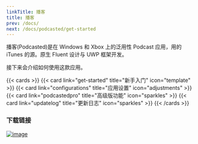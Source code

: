 ```yaml
---
linkTitle: 播客
title: 播客
prev: /docs/
next: /docs/podcasted/get-started
---
```


播客(Podcasted)是在 Windows 和 Xbox 上的泛用性 Podcast 应用，用的 iTunes 的源。原生 Fluent 设计与 UWP 框架开发。

接下来会介绍如何使用这款应用。

<!--more-->

{{< cards >}}
  {{< card link="get-started" title="新手入门" icon="template" >}}
  {{< card link="configurations" title="应用设置" icon="adjustments" >}}
  {{< card link="podcastedpro" title="高级版功能" icon="sparkles" >}}
  {{< card link="updatelog" title="更新日志" icon="sparkles" >}}
{{< /cards >}}

### 下载链接
[![image](https://od.lk/s/209911743_DGBCl/MicrosoftStoreDownload.PNG#left)](https://www.microsoft.com/store/productId/9NXWGR2B1P26?ocid=officialwebsite)